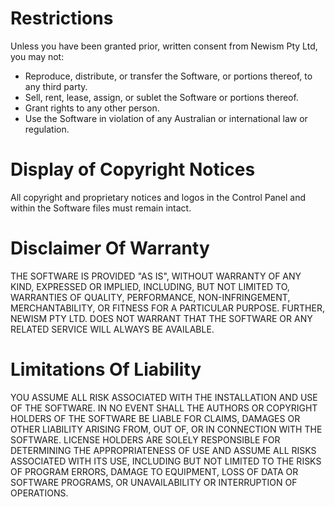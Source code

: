 Restrictions
============

Unless you have been granted prior, written consent from Newism Pty Ltd, you may not:

 * Reproduce, distribute, or transfer the Software, or portions thereof, to any third party.
 * Sell, rent, lease, assign, or sublet the Software or portions thereof.
 * Grant rights to any other person.
 * Use the Software in violation of any Australian or international law or regulation.


Display of Copyright Notices
============================

All copyright and proprietary notices and logos in the Control Panel and within the Software files must remain intact.

Disclaimer Of Warranty
======================

THE SOFTWARE IS PROVIDED "AS IS", WITHOUT WARRANTY OF ANY KIND, EXPRESSED OR IMPLIED, INCLUDING, BUT NOT LIMITED TO, WARRANTIES OF QUALITY, PERFORMANCE, NON-INFRINGEMENT, MERCHANTABILITY, OR FITNESS FOR A PARTICULAR PURPOSE. FURTHER, NEWISM PTY LTD. DOES NOT WARRANT THAT THE SOFTWARE OR ANY RELATED SERVICE WILL ALWAYS BE AVAILABLE.

Limitations Of Liability
========================

YOU ASSUME ALL RISK ASSOCIATED WITH THE INSTALLATION AND USE OF THE SOFTWARE. IN NO EVENT SHALL THE AUTHORS OR COPYRIGHT HOLDERS OF THE SOFTWARE BE LIABLE FOR CLAIMS, DAMAGES OR OTHER LIABILITY ARISING FROM, OUT OF, OR IN CONNECTION WITH THE SOFTWARE. LICENSE HOLDERS ARE SOLELY RESPONSIBLE FOR DETERMINING THE APPROPRIATENESS OF USE AND ASSUME ALL RISKS ASSOCIATED WITH ITS USE, INCLUDING BUT NOT LIMITED TO THE RISKS OF PROGRAM ERRORS, DAMAGE TO EQUIPMENT, LOSS OF DATA OR SOFTWARE PROGRAMS, OR UNAVAILABILITY OR INTERRUPTION OF OPERATIONS.